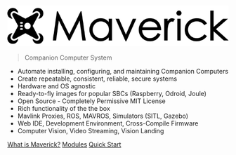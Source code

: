 ![alt text](media/maverick-logo.svg)  
> Companion Computer System

- Automate installing, configuring, and maintaining Companion Computers
- Create repeatable, consistent, reliable, secure systems
- Hardware and OS agnostic
- Ready-to-fly images for popular SBCs (Raspberry, Odroid, Joule)
- Open Source - Completely Permissive MIT License
- Rich functionality of the the box
- Mavlink Proxies, ROS, MAVROS, Simulators (SITL, Gazebo)
- Web IDE, Development Environment, Cross-Compile Firmware
- Computer Vision, Video Streaming, Vision Landing

[What is Maverick?](/about)
[Modules](/modules/intro)
[Quick Start](/#installation)

<!-- background image
![](_media/bg.png) -->
